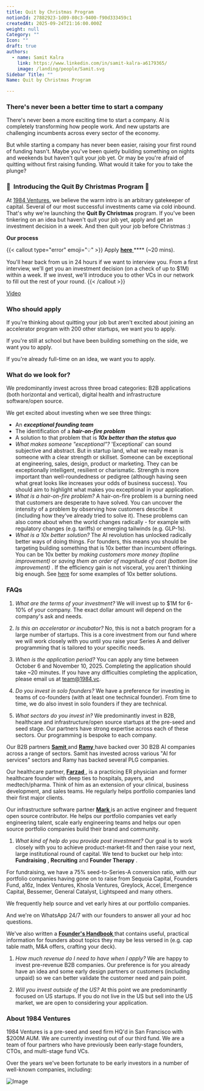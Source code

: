 ```yaml
---
title: Quit by Christmas Program
notionId: 27882923-1d09-80c3-9400-f90d333459c1
createdAt: 2025-09-24T21:16:00.000Z
weight: null
Category: ""
Icon: ""
draft: true
authors:
  - name: Samit Kalra
    link: https://www.linkedin.com/in/samit-kalra-a6179365/
    image: /landing/people/Samit.svg
Sidebar Title: ""
Name: Quit by Christmas Program

---
```




### There's never been a better time to start a company


There's never been a more exciting time to start a company. AI is completely transforming how people work. And new upstarts are challenging incumbents across every sector of the economy.

But while starting a company has never been easier, raising your first round of funding hasn't. Maybe you've been quietly building something on nights and weekends but haven't quit your job yet. Or may be you're afraid of quitting without first raising funding. What would it take for you to take the plunge?

### 🎄  **Introducing the**  **Quit By Christmas**  **Program** 🎄


At [1984 Ventures](/), we believe the warm intro is an arbitrary gatekeeper of capital. Several of our most successful investments came via cold inbound. That's why we're launching the  **Quit By Christmas**  program. If you've been tinkering on an idea but haven't quit your job yet, apply and get an investment decision in a week. And then quit your job before Christmas :) 

 **Our process** 

{{< callout type="error" emoji="💡" >}}
Apply [ **here** ](https://apply.1984.vc/) **** (~20 mins). 

You'll hear back from us in 24 hours if we want to interview you. From a first interview, we'll get you an investment decision (on a check of up to $1M) within a week. If we invest, we'll introduce you to other VCs in our network to fill out the rest of your round. 
{{< /callout >}}


[Video](https://www.loom.com/share/e5030cfed89640988c8f9b947cc1e4d3?sid=6956d63a-e306-42bd-bd22-7d60466938bb)


###  **Who should apply** 


If you're thinking about quitting your job but aren't excited about joining an accelerator program with 200 other startups, we want you to apply.

If you're still at school but have been building something on the side, we want you to apply.

If you're already full-time on an idea, we want you to apply.

###  **What do we look for?** 


We predominantly invest across three broad categories: B2B applications (both horizontal and vertical), digital health and infrastructure software/open source. 

We get excited about investing when we see three things:

- An  ***exceptional founding team*** 
- The identification of a  ***hair-on-fire problem*** 
- A solution to that problem that is  ***10x better than the status quo*** 
-  *What makes someone "exceptional"?* 'Exceptional' can sound subjective and abstract. But in startup land, what we really mean is someone with a clear strength or skillset. Someone can be exceptional at engineering, sales, design, product or marketing. They can be exceptionally intelligent, resilient or charismatic. Strength is more important than well-roundedness or pedigree (although having seen what great looks like increases your odds of business success). You should aim to highlight what makes you exceptional in your application.
-  *What is a hair-on-fire problem?* A hair-on-fire problem is a burning need that customers are desperate to have solved. You can uncover the intensity of a problem by observing how customers describe it (including how they've already tried to solve it). These problems can also come about when the world changes radically - for example with regulatory changes (e.g. tariffs) or emerging tailwinds (e.g. GLP-1s). 
-  *What is a 10x better solution?* The AI revolution has unlocked radically better ways of doing things. For founders, this means you should be targeting building something that is 10x better than incumbent offerings. You can be 10x better by  *making customers more money (topline improvement)*  or  *saving them an order of magnitude of cost (bottom line improvement)* . If the efficiency gain is not visceral, you aren't thinking big enough. See [here](https://samit-kalra.com/blog/how-to-find-a-good-startup-idea) for some examples of 10x better solutions.
###  **FAQs** 


1.  *What are the terms of your investment?* We will invest up to $1M for 6-10% of your company. The exact dollar amount will depend on the company's ask and needs.

1.  *Is this an accelerator or incubator?* No, this is not a batch program for a large number of startups. This is a core investment from our fund where we will work closely with you until you raise your Series A and deliver programming that is tailored to your specific needs.

1.  *When is the application period?* You can apply any time between October 6 and November 10, 2025. Completing the application should take ~20 minutes. If you have any difficulties completing the application, please email us at team@1984.vc. 

1.  *Do you invest in solo founders?* We have a preference for investing in teams of co-founders (with at least one technical founder). From time to time, we do also invest in solo founders if they are technical.

1.  *What sectors do you invest in?* We predominantly invest in B2B, healthcare and infrastructure/open source startups at the pre-seed and seed stage. Our partners have strong expertise across each of these sectors. Our programming is bespoke to each company.

Our B2B partners [ **Samit** ](https://www.linkedin.com/in/samit-kalra-a6179365/) and [ **Ramy** ](https://www.linkedin.com/in/ramyadeeb/) have backed over 30 B2B AI companies across a range of sectors. Samit has invested across various "AI for services" sectors and Ramy has backed several PLG companies.

Our healthcare partner, [ **Farzad** ](https://www.linkedin.com/in/farzadsoleimani/), is a practicing ER physician and former healthcare founder with deep ties to hospitals, payers, and medtech/pharma. Think of him as an extension of your clinical, business development, and sales teams. He regularly helps portfolio companies land their first major clients.

Our infrastructure software partner [ **Mark** ](https://mdp.github.io/) is an active engineer and frequent open source contributor. He helps our portfolio companies vet early engineering talent, scale early engineering teams and helps our open source portfolio companies build their brand and community. 

1.  *What kind of help do you provide post investment?* Our goal is to work closely with you to achieve product-market-fit and then raise your next, large institutional round of capital. We tend to bucket our help into:  **Fundraising** ,  **Recruiting**  and  **Founder Therapy** .

For fundraising, we have a 75% seed-to-Series-A conversion ratio, with our portfolio companies having gone on to raise from Sequoia Capital, Founders Fund, a16z, Index Ventures, Khosla Ventures, Greylock, Accel, Emergence Capital, Bessemer, General Catalyst, Lightspeed and many others.

We frequently help source and vet early hires at our portfolio companies.

And we're on WhatsApp 24/7 with our founders to answer all your ad hoc questions.

We've also written a [ **Founder's Handbook** ](/docs/founders-handbook/) that contains useful, practical information for founders about topics they may be less versed in (e.g. cap table math, M&A offers, crafting your deck).

1.  *How much revenue do I need to have when I apply?* We are happy to invest pre-revenue B2B companies. Our preference is for you already have an idea and some early design partners or customers (including unpaid) so we can better validate the customer need and pain point. 

1.  *Will you invest outside of the US?* At this point we are predominantly focused on US startups. If you do not live in the US but sell into the US market, we are open to considering your application.
###  **About 1984 Ventures** 


1984 Ventures is a pre-seed and seed firm HQ'd in San Francisco with $200M AUM. We are currently investing out of our third fund. We are a team of four partners who have previously been early-stage founders, CTOs, and multi-stage fund VCs.

Over the years we've been fortunate to be early investors in a number of well-known companies, including:

![Image](https://prod-files-secure.s3.us-west-2.amazonaws.com/52e751b5-230f-4649-8c4e-0224e58da4f9/04b4bd06-ed65-4486-b31f-fe52f2f7f7eb/image.png?X-Amz-Algorithm=AWS4-HMAC-SHA256&X-Amz-Content-Sha256=UNSIGNED-PAYLOAD&X-Amz-Credential=ASIAZI2LB466SQMR2CXR%2F20251005%2Fus-west-2%2Fs3%2Faws4_request&X-Amz-Date=20251005T052021Z&X-Amz-Expires=3600&X-Amz-Security-Token=IQoJb3JpZ2luX2VjEND%2F%2F%2F%2F%2F%2F%2F%2F%2F%2FwEaCXVzLXdlc3QtMiJGMEQCIBPqPsNqPRGDvnNiV1f4qd5lurkiYEzpJf8zARp6FURxAiARbEOdX1fseUnGoX0unFsRLqvJ%2FDoPT8rdP1jb3dSEQSr%2FAwhpEAAaDDYzNzQyMzE4MzgwNSIMV5Ducq0OcPzREKBgKtwDXWzEBCsILaZNMNo7TASFcg%2F3cXjPHyG%2BC%2FNAmVYKcvpLz%2BawNGkXiOPi%2FNJ3SE53pzO2c1EYPvT2iu%2FZjDOvVMaXQbnJ6hHQyoN7%2BS9zN7FS0A%2ByPA4dXb%2BnUwh0rJsUFa4HgwEYVbR%2Fc%2BNXlvYQU2s6vkjU4WGsCiy6O33DUMJHbDLbtKsrtaHV5HXZPOJ9jQJjq8obVbaR5MP0NbDlrjvIx%2BZjldg2ct0uDl8509%2F15ViNqLQ13va3Ybc25aPDDIpHOM3Cx0S9%2F9COt3J%2BWlicug02xRm7zbZykDnOzOra2Jr4Pl5hS0K0yE68bLoNDvLfCpsrh1%2Fx%2BoWjDSTjmHIPeb0sGXb25ZaPsEu3wDcZCX%2BvdbXZc1TPZO9B4K9WJ1Gwd0jlrcSYsMKu6ss16cQ0AaR8XRB1igAYFtq6aSVTjbXwwhgF5rN4OcbOiRc5gG64ubF2W4om6WWRorAk12Zt00EWoUPuzicv5l8dByUUNY0C8Yq3WsG80AvWyhX8J8OoZtCFUGkD5OETRkczC1axfgIt5VCCEAc1slddtIZzf1qrTbcqKmZAtw%2Fe3rDlUf3fE3VnVUXc1LHiRGU8Acax4KlbK6DqSI21ELGSJ8HR%2BlG3XaVfHMLBGQkw1uGGxwY6pgFQkS1YHURwmU8oG0nX3%2BFUNOaFpXTHl4%2Bvs8nAO2PklcvfsL%2B5qUhR7ff9QffOIIXUerkmiaveb3ygZpUp1DLVsCaenFY%2Buh7Ph7CQRhYZmnjrO5xEZhzqanWGxT%2B3tMJr8Vbh%2BGsobMRE1WPmDsnt8SbYNylnzItaVeT3MyPAZBVPgbfQhOHNmRX1o1oVqxCN5NJY1evrNh%2FEAzAhnQB4hTg3OoG0&X-Amz-Signature=d751fdac0409b3a189fd1274a23c8bd9abcdc5058e9082693fd3d26ef62d3ecf&X-Amz-SignedHeaders=host&x-amz-checksum-mode=ENABLED&x-id=GetObject)

